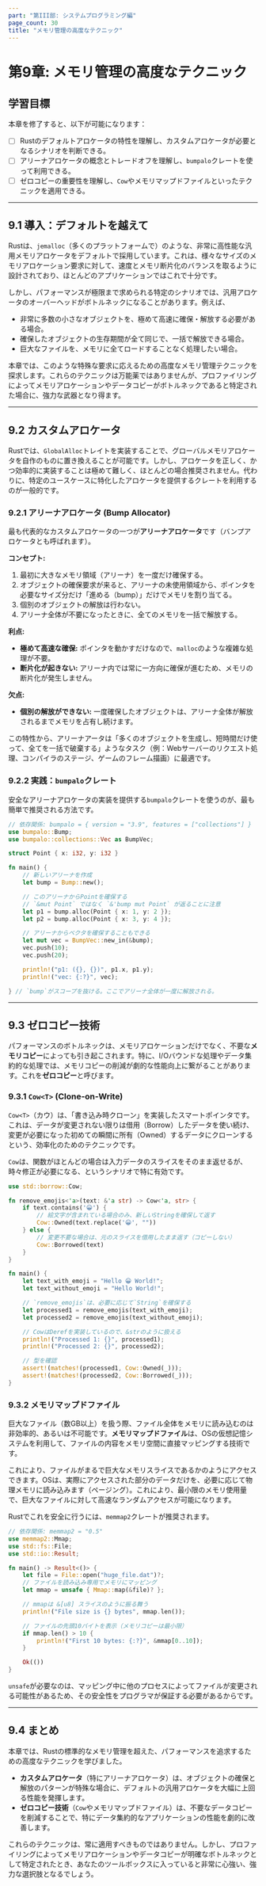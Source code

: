 ```yaml
---
part: "第III部: システムプログラミング編"
page_count: 30
title: "メモリ管理の高度なテクニック"
---
```


# 第9章: メモリ管理の高度なテクニック

## 学習目標
本章を修了すると、以下が可能になります：
- [ ] Rustのデフォルトアロケータの特性を理解し、カスタムアロケータが必要となるシナリオを判断できる。
- [ ] アリーナアロケータの概念とトレードオフを理解し、`bumpalo`クレートを使って利用できる。
- [ ] ゼロコピーの重要性を理解し、`Cow`やメモリマップドファイルといったテクニックを適用できる。

---

## 9.1 導入：デフォルトを越えて

Rustは、`jemalloc`（多くのプラットフォームで）のような、非常に高性能な汎用メモリアロケータをデフォルトで採用しています。これは、様々なサイズのメモリアロケーション要求に対して、速度とメモリ断片化のバランスを取るように設計されており、ほとんどのアプリケーションではこれで十分です。

しかし、パフォーマンスが極限まで求められる特定のシナリオでは、汎用アロケータのオーバーヘッドがボトルネックになることがあります。例えば、

-   非常に多数の小さなオブジェクトを、極めて高速に確保・解放する必要がある場合。
-   確保したオブジェクトの生存期間が全て同じで、一括で解放できる場合。
-   巨大なファイルを、メモリに全てロードすることなく処理したい場合。

本章では、このような特殊な要求に応えるための高度なメモリ管理テクニックを探求します。これらのテクニックは万能薬ではありませんが、プロファイリングによってメモリアロケーションやデータコピーがボトルネックであると特定された場合に、強力な武器となり得ます。

---

## 9.2 カスタムアロケータ

Rustでは、`GlobalAlloc`トレイトを実装することで、グローバルメモリアロケータを自作のものに置き換えることが可能です。しかし、アロケータを正しく、かつ効率的に実装することは極めて難しく、ほとんどの場合推奨されません。代わりに、特定のユースケースに特化したアロケータを提供するクレートを利用するのが一般的です。

### 9.2.1 アリーナアロケータ (Bump Allocator)

最も代表的なカスタムアロケータの一つが**アリーナアロケータ**です（バンプアロケータとも呼ばれます）。

**コンセプト:**
1.  最初に大きなメモリ領域（アリーナ）を一度だけ確保する。
2.  オブジェクトの確保要求が来ると、アリーナの未使用領域から、ポインタを必要なサイズ分だけ「進める（bump）」だけでメモリを割り当てる。
3.  個別のオブジェクトの解放は行わない。
4.  アリーナ全体が不要になったときに、全てのメモリを一括で解放する。

**利点:**
-   **極めて高速な確保:** ポインタを動かすだけなので、`malloc`のような複雑な処理が不要。
-   **断片化が起きない:** アリーナ内では常に一方向に確保が進むため、メモリの断片化が発生しません。

**欠点:**
-   **個別の解放ができない:** 一度確保したオブジェクトは、アリーナ全体が解放されるまでメモリを占有し続けます。

この特性から、アリーナアータは「多くのオブジェクトを生成し、短時間だけ使って、全てを一括で破棄する」ようなタスク（例：Webサーバーのリクエスト処理、コンパイラのステージ、ゲームのフレーム描画）に最適です。

### 9.2.2 実践：`bumpalo`クレート

安全なアリーナアロケータの実装を提供する`bumpalo`クレートを使うのが、最も簡単で推奨される方法です。

```rust
// 依存関係: bumpalo = { version = "3.9", features = ["collections"] }
use bumpalo::Bump;
use bumpalo::collections::Vec as BumpVec;

struct Point { x: i32, y: i32 }

fn main() {
    // 新しいアリーナを作成
    let bump = Bump::new();

    // このアリーナからPointを確保する
    // `&mut Point` ではなく `&'bump mut Point` が返ることに注意
    let p1 = bump.alloc(Point { x: 1, y: 2 });
    let p2 = bump.alloc(Point { x: 3, y: 4 });

    // アリーナからベクタを確保することもできる
    let mut vec = BumpVec::new_in(&bump);
    vec.push(10);
    vec.push(20);

    println!("p1: ({}, {})", p1.x, p1.y);
    println!("vec: {:?}", vec);

} // `bump`がスコープを抜ける。ここでアリーナ全体が一度に解放される。
```

---

## 9.3 ゼロコピー技術

パフォーマンスのボトルネックは、メモリアロケーションだけでなく、不要な**メモリコピー**によっても引き起こされます。特に、I/Oバウンドな処理やデータ集約的な処理では、メモリコピーの削減が劇的な性能向上に繋がることがあります。これを**ゼロコピー**と呼びます。

### 9.3.1 `Cow<T>` (Clone-on-Write)

`Cow<T>`（カウ）は、「書き込み時クローン」を実装したスマートポインタです。これは、データが変更されない限りは借用（Borrow）したデータを使い続け、変更が必要になった初めての瞬間に所有（Owned）するデータにクローンするという、効率化のためのテクニックです。

`Cow`は、関数がほとんどの場合は入力データのスライスをそのまま返せるが、時々修正が必要になる、というシナリオで特に有効です。

```rust
use std::borrow::Cow;

fn remove_emojis<'a>(text: &'a str) -> Cow<'a, str> {
    if text.contains('😀') {
        // 絵文字が含まれている場合のみ、新しいStringを確保して返す
        Cow::Owned(text.replace('😀', ""))
    } else {
        // 変更不要な場合は、元のスライスを借用したまま返す（コピーしない）
        Cow::Borrowed(text)
    }
}

fn main() {
    let text_with_emoji = "Hello 😀 World!";
    let text_without_emoji = "Hello World!";

    // `remove_emojis`は、必要に応じて`String`を確保する
    let processed1 = remove_emojis(text_with_emoji);
    let processed2 = remove_emojis(text_without_emoji);

    // CowはDerefを実装しているので、&strのように扱える
    println!("Processed 1: {}", processed1);
    println!("Processed 2: {}", processed2);

    // 型を確認
    assert!(matches!(processed1, Cow::Owned(_)));
    assert!(matches!(processed2, Cow::Borrowed(_)));
}
```

### 9.3.2 メモリマップドファイル

巨大なファイル（数GB以上）を扱う際、ファイル全体をメモリに読み込むのは非効率的、あるいは不可能です。**メモリマップドファイル**は、OSの仮想記憶システムを利用して、ファイルの内容をメモリ空間に直接マッピングする技術です。

これにより、ファイルがまるで巨大なメモリスライスであるかのようにアクセスできます。OSは、実際にアクセスされた部分のデータだけを、必要に応じて物理メモリに読み込みます（ページング）。これにより、最小限のメモリ使用量で、巨大なファイルに対して高速なランダムアクセスが可能になります。

Rustでこれを安全に行うには、`memmap2`クレートが推奨されます。

```rust
// 依存関係: memmap2 = "0.5"
use memmap2::Mmap;
use std::fs::File;
use std::io::Result;

fn main() -> Result<()> {
    let file = File::open("huge_file.dat")?;
    // ファイルを読み込み専用でメモリにマッピング
    let mmap = unsafe { Mmap::map(&file)? };

    // mmapは &[u8] スライスのように振る舞う
    println!("File size is {} bytes", mmap.len());

    // ファイルの先頭10バイトを表示（メモリコピーは最小限）
    if mmap.len() > 10 {
        println!("First 10 bytes: {:?}", &mmap[0..10]);
    }

    Ok(())
}
```
`unsafe`が必要なのは、マッピング中に他のプロセスによってファイルが変更される可能性があるため、その安全性をプログラマが保証する必要があるからです。

---

## 9.4 まとめ

本章では、Rustの標準的なメモリ管理を超えた、パフォーマンスを追求するための高度なテクニックを学びました。

-   **カスタムアロケータ**（特にアリーナアロケータ）は、オブジェクトの確保と解放のパターンが特殊な場合に、デフォルトの汎用アロケータを大幅に上回る性能を発揮します。
-   **ゼロコピー技術**（`Cow`やメモリマップドファイル）は、不要なデータコピーを削減することで、特にデータ集約的なアプリケーションの性能を劇的に改善します。

これらのテクニックは、常に適用すべきものではありません。しかし、プロファイリングによってメモリアロケーションやデータコピーが明確なボトルネックとして特定されたとき、あなたのツールボックスに入っていると非常に心強い、強力な選択肢となるでしょう。
